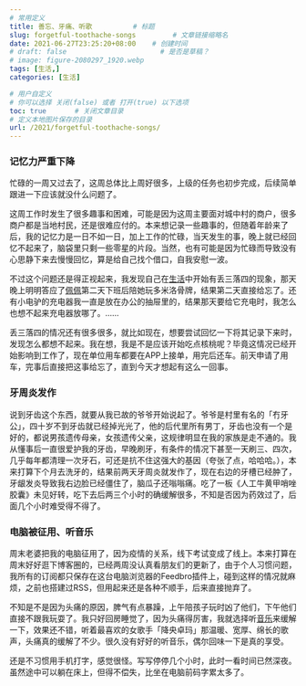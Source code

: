 ```yaml
---
# 常用定义
title: 善忘、牙痛、听歌          # 标题
slug: forgetful-toothache-songs         # 文章链接缩略名
date: 2021-06-27T23:25:20+08:00    # 创建时间
# draft: false                       # 是否是草稿？
# image: figure-2080297_1920.webp
tags: [生活,]
categories: [生活]

# 用户自定义
# 你可以选择 关闭(false) 或者 打开(true) 以下选项
toc: true       # 关闭文章目录
# 定义本地图片保存的目录
url: /2021/forgetful-toothache-songs/
---
```


### 记忆力严重下降

忙碌的一周又过去了，这周总体比上周好很多，上级的任务也初步完成，后续简单跟进一下应该就没什么问题了。

这周工作时发生了很多趣事和困难，可能是因为这周主要面对城中村的商户，很多商户都是当地村民，还是很难应付的。本来想记录一些趣事的，但随着年龄来了后，我的记忆力是一日不如一日，加上工作的忙碌，当天发生的事，晚上就已经回忆不起来了，脑袋里只剩一些零星的片段。当然，也有可能是因为忙碌而导致没有心思静下来去慢慢回忆，算是给自己找个借口，自我安慰一波。

不过这个问题还是得正视起来，我发现自己在[生活](生活.md)中开始有丢三落四的现象，那天晚上明明答应了[佩佩](佩佩.md)第二天下班后陪她玩多米洛骨牌，结果第二天直接给忘了。还有小电驴的充电器我一直是放在办公的抽屉里的，结果那天要给它充电时，我怎么也想不起来充电器放哪了。……

丢三落四的情况还有很多很多，就比如现在，想要尝试回忆一下将其记录下来时，发现怎么都想不起来。我在想，我是不是应该开始吃点核桃呢？毕竟这情况已经开始影响到工作了，现在单位用车都要在APP上接单，用完后还车。前天申请了用车，完事后直接把这事给忘了，直到今天才想起有这么一回事。

### 牙周炎发作

说到牙齿这个东西，就要从我已故的爷爷开始说起了。爷爷是村里有名的「冇牙公」，四十岁不到牙齿就已经掉光光了，他的后代里所有男丁，牙齿也没有一个是好的，都说男孩遗传母亲，女孩遗传父亲，这规律明显在我的家族是走不通的。我从懂事后一直很爱护我的牙齿，早晚刷牙，有条件的情况下甚至一天刷三、四次，几乎每年都清理一次牙石，可还是抗不住这强大的基因（夸张了点，哈哈哈。），本来打算下个月去洗牙的，结果前两天牙周炎就发作了，现在右边的牙槽已经肿了，牙龈发炎导致我右边脸已经僵住了，脑瓜子还嗡嗡痛。吃了一板《人工牛黄甲哨唑胶囊》未见好转，吃下去后两三个小时的确缓解很多，不知是否因为药效过了，后面几个小时难受得不得了。

### 电脑被征用、听音乐

周末老婆把我的电脑征用了，因为疫情的关系，线下考试变成了线上。本来打算在周末好好逛下博客圈的，已经两周没认真看朋友们的更新了，由于个人习惯问题，我所有的订阅都只保存在这台电脑浏览器的Feedbro插件上，碰到这样的情况就麻烦，之前也搭建过RSS，但用起来还是各种不顺手，后来直接抛弃了。

不知是不是因为头痛的原因，脾气有点暴躁，上午陪孩子玩时凶了他们，下午他们直接不跟我玩耍了。我只好回房睡觉了，因为头痛得厉害，我就选择听[音乐](音乐.md)来缓解一下，效果还不错，听着最喜欢的女歌手「降央卓玛」那温暖、宽厚、绵长的歌声，头痛真的缓解了不少。很久没有好好的听音乐，偶尔回味一下是真的享受。

还是不习惯用手机打字，感觉很怪。写写停停几个小时，此时一看时间已然深夜。虽然途中可以躺在床上，但得不偿失，比坐在电脑前码字累太多了。
